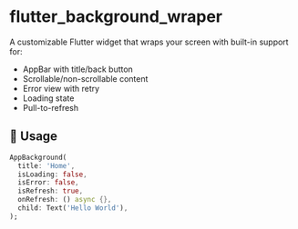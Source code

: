 # flutter_background_wraper

A customizable Flutter widget that wraps your screen with built-in support for:

- AppBar with title/back button
- Scrollable/non-scrollable content
- Error view with retry
- Loading state
- Pull-to-refresh

## 🚀 Usage

```dart
AppBackground(
  title: 'Home',
  isLoading: false,
  isError: false,
  isRefresh: true,
  onRefresh: () async {},
  child: Text('Hello World'),
);
